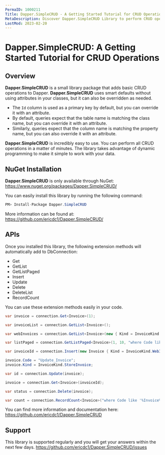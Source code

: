 ```yaml
---
PermaID: 1000211
Title: Dapper.SimpleCRUD - A Getting Started Tutorial for CRUD Operations
MetaDescription: Discover Dapper.SimpleCRUD Library to perform CRUD operations such as Get, GetList, GetListPaged, Insert, Update, Delete, DeleteList, RecordCount. Learn about Dapper.SimpleCRUD limitations and how to install it with NuGet.
LastMod: 2023-02-20
---
```


# Dapper.SimpleCRUD: A Getting Started Tutorial for CRUD Operations

## Overview

**Dapper.SimpleCRUD** is a small library package that adds basic CRUD operations to Dapper. **Dapper.SimpleCRUD** uses smart defaults without using attributes in your classes, but it can also be overridden as needed.

- The `Id` column is used as a primary key by default, but you can override it with an attribute.
- By default, queries expect that the table name is matching the class name, but you can override it with an attribute.
- Similarly, queries expect that the column name is matching the property name, but you can also override it with an attribute.

**Dapper.SimpleCRUD** is incredibly easy to use. You can perform all CRUD operations in a matter of minutes. The library takes advantage of dynamic programming to make it simple to work with your data.

## NuGet Installation

**Dapper.SimpleCRUD** is only available through NuGet: <a href="https://www.nuget.org/packages/Dapper.SimpleCRUD/" target="_blank">https://www.nuget.org/packages/Dapper.SimpleCRUD/</a>

You can easily install this library by running the following command:

```csharp
PM> Install-Package Dapper.SimpleCRUD 
```

More information can be found at: <a href="https://github.com/ericdc1/Dapper.SimpleCRUD/" target="_blank">https://github.com/ericdc1/Dapper.SimpleCRUD/</a>

## APIs

Once you installed this library, the following extension methods will automatically add to DbConnection:

- Get
- GetList
- GetListPaged
- Insert
- Update
- Delete
- DeleteList
- RecordCount

You can use these extension methods easily in your code.

```csharp
var invoice = connection.Get<Invoice>(1);

var invoiceList = connection.GetList<Invoice>();

var webInvoices = connection.GetList<Invoice>(new { Kind = InvoiceKind.WebInvoice });

var listPaged = connection.GetListPaged<Invoice>(1, 10, "where Code like '%Invoice%'", "Code desc");

var invoiceId = connection.Insert(new Invoice { Kind = InvoiceKind.WebInvoice, Code = "Insert_Single_1" });

invoice.Code = "Update_Invoice";
invoice.Kind = InvoiceKind.StoreInvoice;

var id = connection.Update(invoice);

invoice = connection.Get<Invoice>(invoiceId);

var status = connection.Delete(invoice);

var count = connection.RecordCount<Invoice>("where Code like '%Invoice%'");
```

You can find more information and documentation here: <a href="https://github.com/ericdc1/Dapper.SimpleCRUD/" target="_blank">https://github.com/ericdc1/Dapper.SimpleCRUD</a>

## Support

This library is supported regularly and you will get your answers within the next few days. <a href="https://github.com/ericdc1/Dapper.SimpleCRUD/issues/">https://github.com/ericdc1/Dapper.SimpleCRUD/issues</a>